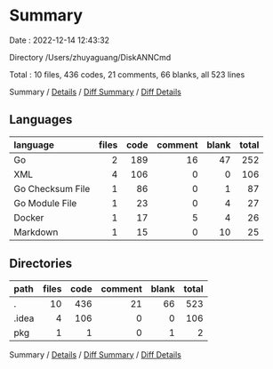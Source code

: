 # Summary

Date : 2022-12-14 12:43:32

Directory /Users/zhuyaguang/DiskANNCmd

Total : 10 files,  436 codes, 21 comments, 66 blanks, all 523 lines

Summary / [Details](details.md) / [Diff Summary](diff.md) / [Diff Details](diff-details.md)

## Languages
| language | files | code | comment | blank | total |
| :--- | ---: | ---: | ---: | ---: | ---: |
| Go | 2 | 189 | 16 | 47 | 252 |
| XML | 4 | 106 | 0 | 0 | 106 |
| Go Checksum File | 1 | 86 | 0 | 1 | 87 |
| Go Module File | 1 | 23 | 0 | 4 | 27 |
| Docker | 1 | 17 | 5 | 4 | 26 |
| Markdown | 1 | 15 | 0 | 10 | 25 |

## Directories
| path | files | code | comment | blank | total |
| :--- | ---: | ---: | ---: | ---: | ---: |
| . | 10 | 436 | 21 | 66 | 523 |
| .idea | 4 | 106 | 0 | 0 | 106 |
| pkg | 1 | 1 | 0 | 1 | 2 |

Summary / [Details](details.md) / [Diff Summary](diff.md) / [Diff Details](diff-details.md)